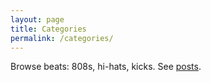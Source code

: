 ```yaml
---
layout: page
title: Categories
permalink: /categories/
---
```

Browse beats: 808s, hi-hats, kicks. See [posts](/posts/).